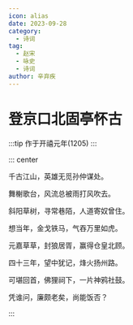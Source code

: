 ```yaml
---
icon: alias
date: 2023-09-28
category:
  - 诗词
tag:
  - 赵宋
  - 咏史
  - 诗词
author: 辛弃疾
---
```


# 登京口北固亭怀古

<!-- more -->

:::tip
作于开禧元年(1205)
:::


::: center 

千古江山，英雄无觅孙仲谋处。

舞榭歌台，风流总被雨打风吹去。

斜阳草树，寻常巷陌，人道寄奴曾住。

想当年，金戈铁马，气吞万里如虎。

元嘉草草，封狼居胥，赢得仓皇北顾。

四十三年，望中犹记，烽火扬州路。

可堪回首，佛狸祠下，一片神鸦社鼓。

凭谁问，廉颇老矣，尚能饭否？

:::